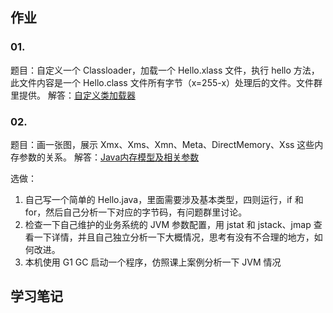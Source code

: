## 作业

### 01. 

题目：自定义一个 Classloader，加载一个 Hello.xlass 文件，执行 hello 方法，此文件内容是一个 Hello.class 文件所有字节（x=255-x）处理后的文件。文件群里提供。
解答：[自定义类加载器](com/prik/work01/MyClassLoader.java)

### 02. 

题目：画一张图，展示 Xmx、Xms、Xmn、Meta、DirectMemory、Xss 这些内存参数的关系。
解答：[Java内存模型及相关参数](Java内存模型及相关参数.jpg)

选做：
1. 自己写一个简单的 Hello.java，里面需要涉及基本类型，四则运行，if 和 for，然后自己分析一下对应的字节码，有问题群里讨论。
2. 检查一下自己维护的业务系统的 JVM 参数配置，用 jstat 和 jstack、jmap 查看一下详情，并且自己独立分析一下大概情况，思考有没有不合理的地方，如何改进。
3. 本机使用 G1 GC 启动一个程序，仿照课上案例分析一下 JVM 情况

## 学习笔记